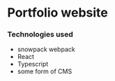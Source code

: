 # Portfolio website

### Technologies used
- snowpack webpack
- React
- Typescript
- some form of CMS

